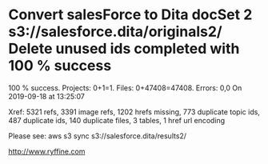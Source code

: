 # Convert salesForce to Dita docSet 2 s3://salesforce.dita/originals2/ Delete unused ids completed with 100 % success

100 % success. Projects: 0+1=1.  Files: 0+47408=47408. Errors: 0,0  On 2019-09-18 at 13:25:07

Xref: 5321 refs, 3391 image refs, 1202 hrefs missing, 773 duplicate topic ids, 487 duplicate ids, 140 duplicate files, 3 tables, 1 href url encoding

Please see: aws s3 sync s3://salesforce.dita/results2/

http://www.ryffine.com
